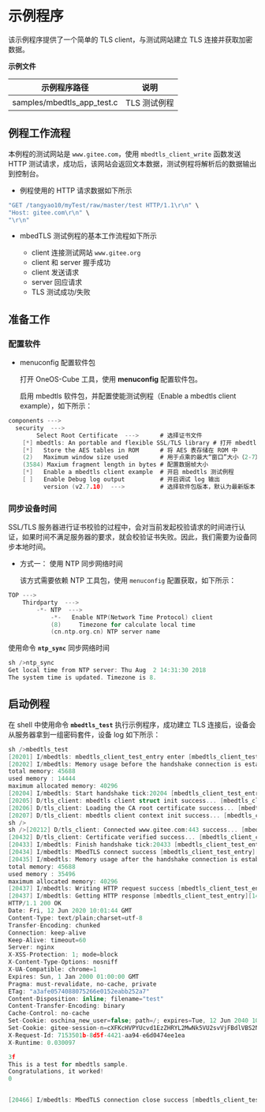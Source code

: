 # 示例程序

该示例程序提供了一个简单的 TLS client，与测试网站建立 TLS 连接并获取加密数据。

**示例文件**

| 示例程序路径               | 说明         |
| -------------------------- | ------------ |
| samples/mbedtls_app_test.c | TLS 测试例程 |

## 例程工作流程

本例程的测试网站是 `www.gitee.com`，使用 `mbedtls_client_write` 函数发送 HTTP 测试请求，成功后，该网站会返回文本数据，测试例程将解析后的数据输出到控制台。

- 例程使用的 HTTP 请求数据如下所示

```c
"GET /tangyao10/myTest/raw/master/test HTTP/1.1\r\n" \
"Host: gitee.com\r\n" \
"\r\n"
```

- mbedTLS 测试例程的基本工作流程如下所示

  - client 连接测试网站 `www.gitee.org`
  - client 和 server 握手成功
  - client 发送请求
  - server 回应请求
  - TLS 测试成功/失败

## 准备工作

### 配置软件

- menuconfig 配置软件包

  打开 OneOS-Cube 工具，使用 **menuconfig** 配置软件包。

  启用 mbedtls 软件包，并配置使能测试例程（Enable a mbedtls client example），如下所示：

```c
components --->
  security  --->
        Select Root Certificate  --->      # 选择证书文件
    [*] mbedtls: An portable and flexible SSL/TLS library # 打开 mbedtls 软件包
    [*]   Store the AES tables in ROM      # 将 AES 表存储在 ROM 中
    (2)   Maximum window size used         # 用于点乘的最大“窗口”大小（2-7）
    (3584) Maxium fragment length in bytes # 配置数据帧大小
    [*]   Enable a mbedtls client example  # 开启 mbedtls 测试例程
    [ ]   Enable Debug log output          # 开启调试 log 输出
          version (v2.7.10)  --->          # 选择软件包版本，默认为最新版本
```

### 同步设备时间

SSL/TLS 服务器进行证书校验的过程中，会对当前发起校验请求的时间进行认证，如果时间不满足服务器的要求，就会校验证书失败。因此，我们需要为设备同步本地时间。

- 方式一： 使用 NTP 同步网络时间

  该方式需要依赖 NTP 工具包，使用 `menuconfig` 配置获取，如下所示：

```c
TOP --->
    Thirdparty  --->
        -*- NTP  --->
            -*-   Enable NTP(Network Time Protocol) client
            (8)     Timezone for calculate local time
            (cn.ntp.org.cn) NTP server name
```

使用命令 **`ntp_sync`** 同步网络时间

```c
sh />ntp_sync
Get local time from NTP server: Thu Aug  2 14:31:30 2018
The system time is updated. Timezone is 8.
```

## 启动例程

在 shell 中使用命令 **`mbedtls_test`** 执行示例程序，成功建立 TLS 连接后，设备会从服务器拿到一组密码套件，设备 log 如下所示：

```c
sh />mbedtls_test
[20201] I/mbedtls: mbedtls_client_test_entry enter [mbedtls_client_test_entry][66]
[20202] I/mbedtls: Memory usage before the handshake connection is established: [mbedtls_client_test_entry][69]
total memory: 45688
used memory : 14444
maximum allocated memory: 40296
[20204] I/mbedtls: Start handshake tick:20204 [mbedtls_client_test_entry][103]
[20205] D/tls_client: mbedtls client struct init success... [mbedtls_client_init][73]
[20206] D/tls_client: Loading the CA root certificate success... [mbedtls_client_context][131]
[20207] D/tls_client: mbedtls client context init success... [mbedtls_client_context][166]
sh />
sh />[20212] D/tls_client: Connected www.gitee.com:443 success... [mbedtls_client_connect][183]
[20432] D/tls_client: Certificate verified success... [mbedtls_client_connect][206]
[20433] I/mbedtls: Finish handshake tick:20433 [mbedtls_client_test_entry][123]
[20434] I/mbedtls: MbedTLS connect success [mbedtls_client_test_entry][124]
[20435] I/mbedtls: Memory usage after the handshake connection is established: [mbedtls_client_test_entry][127]
total memory: 45688
used memory : 35496
maximum allocated memory: 40296
[20437] I/mbedtls: Writing HTTP request success [mbedtls_client_test_entry][139]
[20437] I/mbedtls: Getting HTTP response [mbedtls_client_test_entry][140]
HTTP/1.1 200 OK
Date: Fri, 12 Jun 2020 10:01:44 GMT
Content-Type: text/plain;charset=utf-8
Transfer-Encoding: chunked
Connection: keep-alive
Keep-Alive: timeout=60
Server: nginx
X-XSS-Protection: 1; mode=block
X-Content-Type-Options: nosniff
X-UA-Compatible: chrome=1
Expires: Sun, 1 Jan 2000 01:00:00 GMT
Pragma: must-revalidate, no-cache, private
ETag: "a3afe0574088075266e0152eabb252a7"
Content-Disposition: inline; filename="test"
Content-Transfer-Encoding: binary
Cache-Control: no-cache
Set-Cookie: oschina_new_user=false; path=/; expires=Tue, 12 Jun 2040 10:01:44 -0000
Set-Cookie: gitee-session-n=cXFKcHVPYUcvd1EzZHRYL2MwNk5VU2svVjFBdlVBS2N2dnk0VktaelRDbGZ2Z0RweUE5bFgvWnJHV2hyWjV1NUFiSWtKMDVBWTRBRXdCOU5JT0FBQ2c9PS0tbFNPeURhRmtXRG5EQi8zV3dwdjFqQT09--b37d45966a1eef5a56fdc376f87cf9a4040d09dd; domain=.gitee.com; path=/; HttpOnly
X-Request-Id: 7153501b-8d5f-4421-aa94-e6d0474ee1ea
X-Runtime: 0.030097

3f
This is a test for mbedtls sample.
Congratulations, it worked!
0


[20466] I/mbedtls: MbedTLS connection close success [mbedtls_client_test_entry][172]
```
